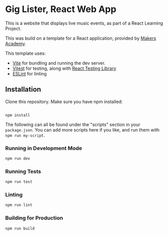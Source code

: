 # Gig Lister, React Web App
This is a website that displays live music events, as part of a React Learning Project.

This was build on a template for a React application, provided by [Makers Academy](https://github.com/makersacademy/javascript-react-applications/blob/main/react/01_setting_up_project.md).

This template uses:

- [Vite](https://vitejs.dev/) for bundling and running the dev server.
- [Vitest](https://vitest.dev/) for testing, along with
  [React Testing Library](https://testing-library.com/docs/react-testing-library/intro/)
- [ESLint](https://eslint.org/) for linting

## Installation

Clone this repository.
Make sure you have npm installed:
```

npm install
```

The following can all be found under the "scripts" section in your
`package.json`. You can add more scripts here if you like, and run them with
`npm run my-script`.

### Running in Development Mode

```zsh
npm run dev
```

### Running Tests

```zsh
npm run test
```

### Linting

```zsh
npm run lint
```

### Building for Production

```zsh
npm run build
```
